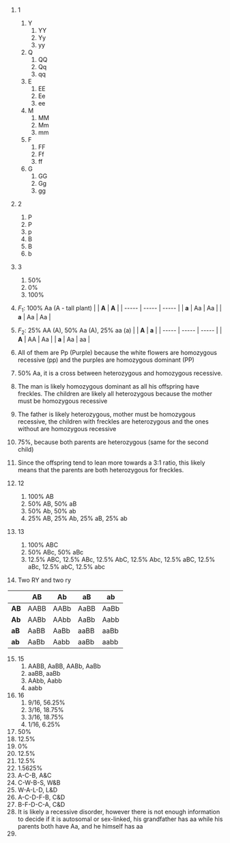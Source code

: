 1. 1
	1. Y
		1. YY
		2. Yy
		3. yy
	2. Q
		1. QQ
		2. Qq
		3. qq
	3. E
		1. EE
		2. Ee
		3. ee
	4. M
		1. MM
		2. Mm
		3. mm
	5. F
		1. FF
		2. Ff
		3. ff
	6. G
		1. GG
		2. Gg
		3. gg
2. 2
	1. P
	2. P
	3. p
	4. B
	5. B
	6. b
3. 3
	1. 50%
	2. 0%
	3. 100%
4. $F_1$: 100% Aa (A - tall plant)
|       | **A** | **A** |
| ----- | ----- | ----- |
| **a** | Aa    | Aa    |
| **a** | Aa    | Aa    |

5. $F_2$: 25% AA (A), 50% Aa (A), 25% aa (a)
|       | **A** | **a** |
| ----- | ----- | ----- |
| **A** | AA    | Aa    |
| **a** | Aa    | aa    |

6. All of them are Pp (Purple) because the white flowers are homozygous recessive (pp) and the purples are homozygous dominant (PP)
7. 50% Aa, it is a cross between heterozygous and homozygous recessive.
8. The man is likely homozygous dominant as all his offspring have freckles. The children are likely all heterozygous because the mother must be homozygous recessive
9. The father is likely heterozygous, mother must be homozygous recessive, the children with freckles are heterozygous and the ones without are homozygous recessive
10. 75%, because both parents are heterozygous (same for the second child)
11. Since the offspring tend to lean more towards a 3:1 ratio, this likely means that the parents are both heterozygous for freckles.
12. 12
	1. 100% AB
	2. 50% AB, 50% aB
	3. 50% Ab, 50% ab
	4. 25% AB, 25% Ab, 25% aB, 25% ab
13. 13
	1. 100% ABC
	2. 50% ABc, 50% aBc
	3. 12.5% ABC, 12.5% ABc, 12.5% AbC, 12.5% Abc, 12.5% aBC, 12.5% aBc, 12.5% abC, 12.5% abc
14. Two RY and two ry

|        | **AB** | **Ab** | **aB** | **ab** |
| ------ | ------ | ------ | ------ | ------ |
| **AB** | AABB   | AABb   | AaBB   | AaBb   |
| **Ab** | AABb   | AAbb   | AaBb   | Aabb   |
| **aB** | AaBB   | AaBb   | aaBB   | aaBb   |
| **ab** | AaBb   | Aabb   | aaBb   | aabb   | 

15. 15
	1. AABB, AaBB, AABb, AaBb
	2. aaBB, aaBb
	3. AAbb, Aabb
	4. aabb
16. 16
	1. 9/16, 56.25%
	2. 3/16, 18.75%
	3. 3/16, 18.75%
	4. 1/16, 6.25%
17. 50%
18. 12.5%
19. 0%
20. 12.5%
21. 12.5%
22. 1.5625%
23. A-C-B, A&C
24. C-W-B-S, W&B
25. W-A-L-D, L&D
26. A-C-D-F-B, C&D
27. B-F-D-C-A, C&D
28. It is likely a recessive disorder, however there is not enough information to decide if it is autosomal or sex-linked, his grandfather has aa while his parents both have Aa, and he himself has aa
29. 
